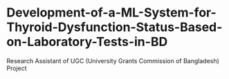 # Development-of-a-ML-System-for-Thyroid-Dysfunction-Status-Based-on-Laboratory-Tests-in-BD
Research Assistant of UGC (University Grants Commission of Bangladesh) Project
